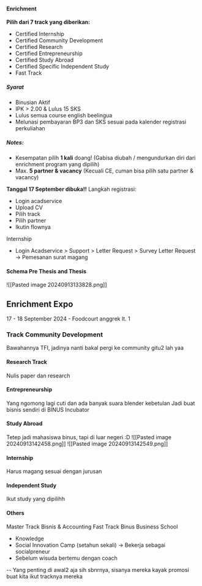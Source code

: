 #### Enrichment
**Pilih dari 7 track yang diberikan:**
- Certified Internship
- Certified Community Development
- Certified Research
- Certified Entrepreneurship
- Certified Study Abroad
- Certified Specific Independent Study
- Fast Track

##### Syarat
- Binusian Aktif
- IPK > 2.00 & Lulus 15 SKS
- Lulus semua course english beelingua
- Melunasi pembayaran BP3 dan SKS sesuai pada kalender registrasi perkuliahan

##### Notes:
- Kesempatan pilih **1 kali** doang! (Gabisa diubah / mengundurkan diri dari enrichment program yang dipilih)
- Max. **5 partner & vacancy** (Kecuali CE, cuman bisa pilih satu partner & vacancy)

**Tanggal 17 September dibuka!!**
Langkah registrasi:
- Login acadservice 
- Upload CV
- Pilih track
- Pilih partner
- Ikutin flownya

Internship
- Login Acadservice > Support > Letter Request > Survey Letter Request -> Pemesanan surat magang

#### Schema Pre Thesis and Thesis
![[Pasted image 20240913133828.png]]

Enrichment Expo
---
17 - 18 September 2024 - Foodcourt anggrek lt. 1

### Track Community Development
Bawahannya TFI, jadinya nanti bakal pergi ke community gitu2 lah yaa

#### Research Track
Nulis paper dan research 

#### Entrepreneurship
Yang ngomong lagi cuti dan ada banyak suara blender kebetulan
Jadi buat bisnis sendiri di BINUS Incubator

#### Study Abroad
Tetep jadi mahasiswa binus, tapi di luar negeri :D
![[Pasted image 20240913142458.png]]
![[Pasted image 20240913142549.png]]



#### Internship
Harus magang sesuai dengan jurusan

#### Independent Study
Ikut study yang dipilihh

#### Others
Master Track Bisnis & Accounting
Fast Track Binus Business School
- Knowledge
- Social Innovation Camp (setahun sekali) -> Bekerja sebagai socialpreneur
- Sebelum wisuda bertemu dengan coach

-- Yang penting di awal2 aja sih sbnrnya, sisanya mereka kayak promosi buat kita ikut tracknya mereka
